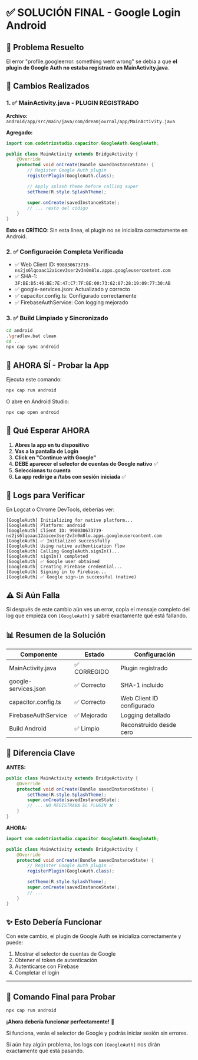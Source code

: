 # ✅ SOLUCIÓN FINAL - Google Login Android

## 🎯 Problema Resuelto

El error "profile.googleerror. something went wrong" se debía a que **el plugin de Google Auth no estaba registrado en MainActivity.java**.

## 🔧 Cambios Realizados

### 1. ✅ MainActivity.java - PLUGIN REGISTRADO

**Archivo:** `android/app/src/main/java/com/dreamjournal/app/MainActivity.java`

**Agregado:**

```java
import com.codetrixstudio.capacitor.GoogleAuth.GoogleAuth;

public class MainActivity extends BridgeActivity {
    @Override
    protected void onCreate(Bundle savedInstanceState) {
        // Register Google Auth plugin
        registerPlugin(GoogleAuth.class);

        // Apply splash theme before calling super
        setTheme(R.style.SplashTheme);

        super.onCreate(savedInstanceState);
        // ... resto del código
    }
}
```

**Esto es CRÍTICO**: Sin esta línea, el plugin no se inicializa correctamente en Android.

### 2. ✅ Configuración Completa Verificada

- ✅ Web Client ID: `998030673719-ns2js6lqoaac12aicev3ser2v3n0m8lo.apps.googleusercontent.com`
- ✅ SHA-1: `3F:BE:D5:46:BE:7E:47:C7:7F:BE:00:73:62:87:28:19:09:77:30:AB`
- ✅ google-services.json: Actualizado y correcto
- ✅ capacitor.config.ts: Configurado correctamente
- ✅ FirebaseAuthService: Con logging mejorado

### 3. ✅ Build Limpiado y Sincronizado

```bash
cd android
.\gradlew.bat clean
cd ..
npx cap sync android
```

## 🚀 AHORA SÍ - Probar la App

Ejecuta este comando:

```bash
npx cap run android
```

O abre en Android Studio:

```bash
npx cap open android
```

## 🎉 Qué Esperar AHORA

1. **Abres la app en tu dispositivo**
2. **Vas a la pantalla de Login**
3. **Click en "Continue with Google"**
4. **DEBE aparecer el selector de cuentas de Google nativo** ✅
5. **Seleccionas tu cuenta**
6. **La app redirige a /tabs con sesión iniciada** ✅

## 📱 Logs para Verificar

En Logcat o Chrome DevTools, deberías ver:

```
[GoogleAuth] Initializing for native platform...
[GoogleAuth] Platform: android
[GoogleAuth] Client ID: 998030673719-ns2js6lqoaac12aicev3ser2v3n0m8lo.apps.googleusercontent.com
[GoogleAuth] ✅ Initialized successfully
[GoogleAuth] Using native authentication flow
[GoogleAuth] Calling GoogleAuth.signIn()...
[GoogleAuth] signIn() completed
[GoogleAuth] ✅ Google user obtained
[GoogleAuth] Creating Firebase credential...
[GoogleAuth] Signing in to Firebase...
[GoogleAuth] ✅ Google sign-in successful (native)
```

## ⚠️ Si Aún Falla

Si después de este cambio aún ves un error, copia el mensaje completo del log que empieza con `[GoogleAuth]` y sabré exactamente qué está fallando.

## 📊 Resumen de la Solución

| Componente           | Estado       | Configuración             |
| -------------------- | ------------ | ------------------------- |
| MainActivity.java    | ✅ CORREGIDO | Plugin registrado         |
| google-services.json | ✅ Correcto  | SHA-1 incluido            |
| capacitor.config.ts  | ✅ Correcto  | Web Client ID configurado |
| FirebaseAuthService  | ✅ Mejorado  | Logging detallado         |
| Build Android        | ✅ Limpio    | Reconstruido desde cero   |

## 🎯 Diferencia Clave

**ANTES:**

```java
public class MainActivity extends BridgeActivity {
    @Override
    protected void onCreate(Bundle savedInstanceState) {
        setTheme(R.style.SplashTheme);
        super.onCreate(savedInstanceState);
        // ... NO REGISTRABA EL PLUGIN ❌
    }
}
```

**AHORA:**

```java
import com.codetrixstudio.capacitor.GoogleAuth.GoogleAuth;

public class MainActivity extends BridgeActivity {
    @Override
    protected void onCreate(Bundle savedInstanceState) {
        // Register Google Auth plugin ✅
        registerPlugin(GoogleAuth.class);

        setTheme(R.style.SplashTheme);
        super.onCreate(savedInstanceState);
        // ...
    }
}
```

## ✨ Esto Debería Funcionar

Con este cambio, el plugin de Google Auth se inicializa correctamente y puede:

1. Mostrar el selector de cuentas de Google
2. Obtener el token de autenticación
3. Autenticarse con Firebase
4. Completar el login

---

## 🎯 Comando Final para Probar

```bash
npx cap run android
```

**¡Ahora debería funcionar perfectamente!** 🚀

Si funciona, verás el selector de Google y podrás iniciar sesión sin errores.

Si aún hay algún problema, los logs con `[GoogleAuth]` nos dirán exactamente qué está pasando.
